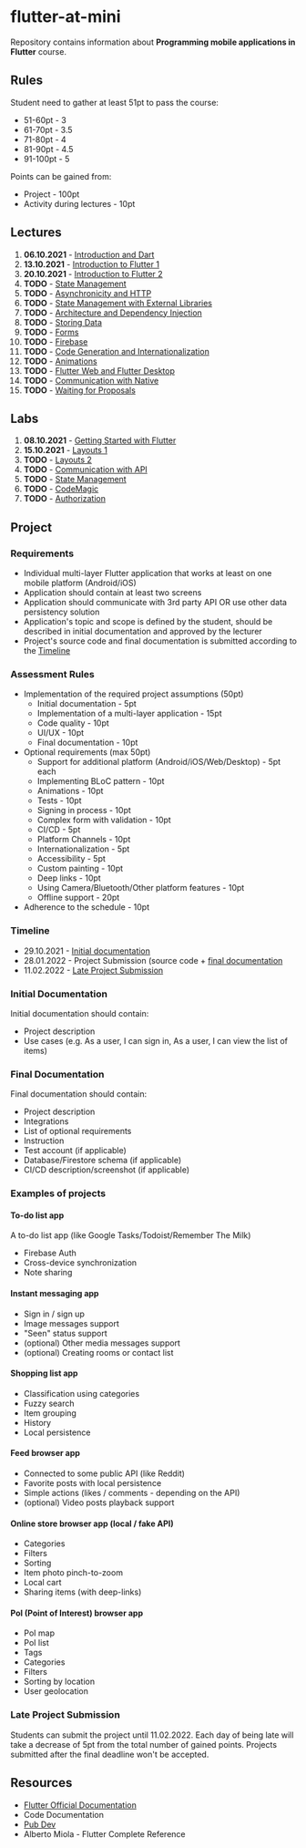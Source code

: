 # flutter-at-mini
Repository contains information about **Programming mobile applications in Flutter** course.

## Rules
Student need to gather at least 51pt to pass the course:
- 51-60pt - 3
- 61-70pt - 3.5
- 71-80pt - 4
- 81-90pt - 4.5
- 91-100pt - 5

Points can be gained from:
- Project - 100pt
- Activity during lectures - 10pt

## Lectures
1. **06.10.2021** - [Introduction and Dart](https://github.com/leancodepl/flutter-at-mini/tree/main/lectures/week1_lecture)
2. **13.10.2021** - [Introduction to Flutter 1](https://github.com/leancodepl/flutter-at-mini/tree/main/lectures/week2_lecture)
3. **20.10.2021** - [Introduction to Flutter 2]()
4. **TODO** - [State Management]()
5. **TODO** - [Asynchronicity and HTTP]()
6. **TODO** - [State Management with External Libraries]()
7. **TODO** - [Architecture and Dependency Injection]()
8. **TODO** - [Storing Data]()
9. **TODO** - [Forms]()
10. **TODO** - [Firebase]()
11. **TODO** - [Code Generation and Internationalization]()
12. **TODO** - [Animations]()
13. **TODO** - [Flutter Web and Flutter Desktop]()
14. **TODO** - [Communication with Native]()
15. **TODO** - [Waiting for Proposals]()


## Labs
1. **08.10.2021** - [Getting Started with Flutter](https://github.com/leancodepl/flutter-at-mini/tree/main/labs/week1_lab)
2. **15.10.2021** - [Layouts 1](https://github.com/leancodepl/flutter-at-mini/tree/main/labs/week2_lab)
3. **TODO** - [Layouts 2]()
4. **TODO** - [Communication with API]()
5. **TODO** - [State Management]()
6. **TODO** - [CodeMagic]()
7. **TODO** - [Authorization]()

## Project

### Requirements
- Individual multi-layer Flutter application that works at least on one mobile platform (Android/iOS)
- Application should contain at least two screens
- Application should communicate with 3rd party API OR use other data persistency solution
- Application's topic and scope is defined by the student, should be described in initial documentation and approved by the lecturer
- Project's source code and final documentation is submitted according to the [Timeline](#timeline)

### Assessment Rules
- Implementation of the required project assumptions (50pt)
	- Initial documentation - 5pt
	- Implementation of a multi-layer application - 15pt
	- Code quality - 10pt
	- UI/UX - 10pt
	- Final documentation - 10pt
- Optional requirements (max 50pt)
	- Support for additional platform (Android/iOS/Web/Desktop) - 5pt each
	- Implementing BLoC pattern - 10pt
	- Animations - 10pt
	- Tests - 10pt
	- Signing in process - 10pt
	- Complex form with validation - 10pt
	- CI/CD - 5pt
	- Platform Channels - 10pt
	- Internationalization - 5pt
	- Accessibility - 5pt
	- Custom painting - 10pt
	- Deep links - 10pt
	- Using Camera/Bluetooth/Other platform features - 10pt
	- Offline support - 20pt
- Adherence to the schedule - 10pt


### Timeline
- 29.10.2021 - [Initial documentation](#initial-documentation)
- 28.01.2022 - Project Submission (source code + [final documentation](#final-documentation)
- 11.02.2022 - [Late Project Submission](#late-project-submission)

### Initial Documentation
Initial documentation should contain:
- Project description
- Use cases (e.g. As a user, I can sign in, As a user, I can view the list of items)

### Final Documentation
Final documentation should contain:
- Project description
- Integrations
- List of optional requirements
- Instruction
- Test account (if applicable)
- Database/Firestore schema (if applicable)
- CI/CD description/screenshot (if applicable)

### Examples of projects
#### To-do list app
A to-do list app (like Google Tasks/Todoist/Remember The Milk)
- Firebase Auth
- Cross-device synchronization
- Note sharing

#### Instant messaging app
- Sign in / sign up
- Image messages support
- "Seen" status support
- (optional) Other media messages support
- (optional) Creating rooms or contact list

#### Shopping list app
- Classification using categories
- Fuzzy search
- Item grouping
- History
- Local persistence

#### Feed browser app
- Connected to some public API (like Reddit)
- Favorite posts with local persistence
- Simple actions (likes / comments - depending on the API)
- (optional) Video posts playback support

#### Online store browser app (local / fake API)
- Categories
- Filters
- Sorting
- Item photo pinch-to-zoom
- Local cart
- Sharing items (with deep-links)

#### PoI (Point of Interest) browser app
- PoI map
- PoI list
- Tags
- Categories
- Filters
- Sorting by location
- User geolocation

### Late Project Submission
Students can submit the project until 11.02.2022. Each day of being late will take a decrease of 5pt from the total number of gained points. Projects submitted after the final deadline won't be accepted.

## Resources
- [Flutter Official Documentation](https://flutter.dev/docs)
- Code Documentation
- [Pub Dev](https://pub.dev)
- Alberto Miola - Flutter Complete Reference
